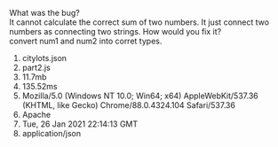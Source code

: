 What was the bug? <br>
It cannot calculate the correct sum of two numbers. It just connect two numbers as connecting two strings.
How would you fix it? <br>
convert num1 and num2 into corret types.

1. citylots.json
2. part2.js
3. 11.7mb
4. 135.52ms
5. Mozilla/5.0 (Windows NT 10.0; Win64; x64) AppleWebKit/537.36 (KHTML, like Gecko) Chrome/88.0.4324.104 Safari/537.36
6. Apache
7. Tue, 26 Jan 2021 22:14:13 GMT
8. application/json
